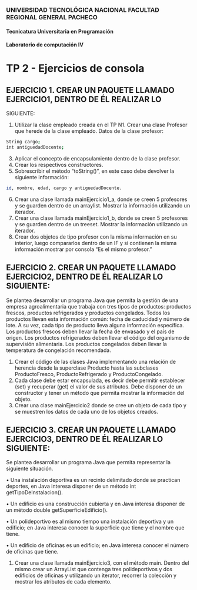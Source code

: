 ### UNIVERSIDAD TECNOLÓGICA NACIONAL FACULTAD REGIONAL GENERAL PACHECO

#### Tecnicatura Universitaria en Programación

#### Laboratorio de computación IV

# TP 2 - Ejercicios de consola

## EJERCICIO 1. CREAR UN PAQUETE LLAMADO EJERCICIO1, DENTRO DE ÉL REALIZAR LO 
SIGUIENTE:
1. Utilizar la clase empleado creada en el TP N1. Crear una clase Profesor que herede de la 
clase empleado. Datos de la clase profesor:
```bash
String cargo;
int antiguedadDocente;
```
3. Aplicar el concepto de encapsulamiento dentro de la clase profesor.
4. Crear los respectivos constructores.
5. Sobrescribir el método “toString()”, en este caso debe devolver la siguiente información: 
```bash
id, nombre, edad, cargo y antiguedadDocente.
```
6. Crear una clase llamada mainEjercicio1_a, donde se creen 5 profesores y se guarden 
dentro de un arraylist. Mostrar la información utilizando un iterador.
7. Crear una clase llamada mainEjercicio1_b, donde se creen 5 profesores y se guarden 
dentro de un treeset. Mostrar la información utilizando un iterador. 
8. Crear dos objetos de tipo profesor con la misma información en su interior, luego 
compararlos dentro de un IF y si contienen la misma información mostrar por consola “Es 
el mismo profesor.”

## EJERCICIO 2. CREAR UN PAQUETE LLAMADO EJERCICIO2, DENTRO DE ÉL REALIZAR LO SIGUIENTE: 
Se plantea desarrollar un programa Java que permita la gestión de una empresa agroalimentaria 
que trabaja con tres tipos de productos: productos frescos, productos refrigerados y productos 
congelados. Todos los productos llevan esta información común: fecha de caducidad y número 
de lote. A su vez, cada tipo de producto lleva alguna información específica. Los productos 
frescos deben llevar la fecha de envasado y el país de origen. Los productos refrigerados deben 
llevar el código del organismo de supervisión alimentaria. Los productos congelados deben 
llevar la temperatura de congelación recomendada. 
1. Crear el código de las clases Java implementando una relación de herencia desde la 
superclase Producto hasta las subclases ProductoFresco, ProductoRefrigerado y 
ProductoCongelado.
2. Cada clase debe estar encapsulada, es decir debe permitir establecer (set) y recuperar 
(get) el valor de sus atributos. Debe disponer de un constructor y tener un método que 
permita mostrar la información del objeto.
3. Crear una clase mainEjercicio2 donde se cree un objeto de cada tipo y se muestren los 
datos de cada uno de los objetos creados.

## EJERCICIO 3. CREAR UN PAQUETE LLAMADO EJERCICIO3, DENTRO DE ÉL REALIZAR LO SIGUIENTE: 
Se plantea desarrollar un programa Java que permita representar la siguiente situación. 

• Una instalación deportiva es un recinto delimitado donde se practican deportes, en Java 
interesa disponer de un método int getTipoDeInstalacion(). 

• Un edificio es una construcción cubierta y en Java interesa disponer de un método 
double getSuperficieEdificio(). 

• Un polideportivo es al mismo tiempo una instalación deportiva y un edificio; en Java 
interesa conocer la superficie que tiene y el nombre que tiene. 

• Un edificio de oficinas es un edificio; en Java interesa conocer el número de oficinas que 
tiene. 
1. Crear una clase llamada mainEjercicio3, con el método main. Dentro del mismo crear un 
ArrayList que contenga tres polideportivos y dos edificios de oficinas y utilizando un 
iterator, recorrer la colección y mostrar los atributos de cada elemento. 
